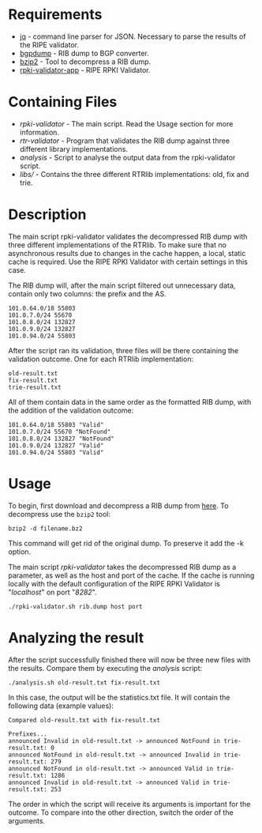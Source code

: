 # Requirements

* [jq](https://stedolan.github.io/jq/) - command line parser for JSON. Necessary to parse the results of the RIPE validator.
* [bgpdump](http://www.ris.ripe.net/source/bgpdump/) - RIB dump to BGP converter.
* [bzip2](http://bzip.org/) - Tool to decompress a RIB dump.
* [rpki-validator-app](https://www.ripe.net/manage-ips-and-asns/resource-management/certification/tools-and-resources) - RIPE RPKI Validator.


# Containing Files

- _rpki-validator_ - The main script. Read the Usage section for more information.
- _rtr-validator_ - Program that validates the RIB dump against three different library implementations.
- _analysis_ - Script to analyse the output data from the rpki-validator script.
- _libs/_ - Contains the three different RTRlib implementations: old, fix and trie.


# Description

The main script rpki-validator validates the decompressed RIB dump with three different implementations of the RTRlib. To make sure that no asynchronous results due to changes in the cache happen, a local, static cache is required. Use the RIPE RPKI Validator with certain settings in this case.

The RIB dump will, after the main script filtered out unnecessary data, contain only two columns: the prefix and the AS.

    101.0.64.0/18 55803
    101.0.7.0/24 55670
    101.0.8.0/24 132827
    101.0.9.0/24 132827
    101.0.94.0/24 55803

After the script ran its validation, three files will be there containing the validation outcome. One for each RTRlib implementation:

    old-result.txt
    fix-result.txt
    trie-result.txt

All of them contain data in the same order as the formatted RIB dump, with the addition of the validation outcome:

    101.0.64.0/18 55803 "Valid"
    101.0.7.0/24 55670 "NotFound"
    101.0.8.0/24 132827 "NotFound"
    101.0.9.0/24 132827 "Valid"
    101.0.94.0/24 55803 "Valid"


# Usage

To begin, first download and decompress a RIB dump from [here](http://archive.routeviews.org/bgpdata/).
To decompress use the `bzip2` tool:

    bzip2 -d filename.bz2

This command will get rid of the original dump. To preserve it add the -k option.

The main script _rpki-validator_ takes the decompressed RIB dump as a parameter, as well as the host and port of the cache. If the cache is running locally with the default configuration of the RIPE RPKI Validator is "_localhost_" on port "_8282_".

    ./rpki-validator.sh rib.dump host port


# Analyzing the result

After the script successfully finished there will now be three new files with the results. Compare them by executing the _analysis_ script:

    ./analysis.sh old-result.txt fix-result.txt

In this case, the output will be the statistics.txt file. It will contain the following data (example values):

    Compared old-result.txt with fix-result.txt

    Prefixes...
    announced Invalid in old-result.txt -> announced NotFound in trie-result.txt: 0
    announced NotFound in old-result.txt -> announced Invalid in trie-result.txt: 279
    announced NotFound in old-result.txt -> announced Valid in trie-result.txt: 1286
    announced Invalid in old-result.txt -> announced Valid in trie-result.txt: 253

The order in which the script will receive its arguments is important for the outcome. To compare into the other direction, switch the order of the arguments.
